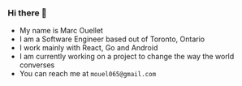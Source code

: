 ### Hi there 👋

- My name is Marc Ouellet
- I am a Software Engineer based out of Toronto, Ontario
- I work mainly with React, Go and Android
- I am currently working on a project to change the way the world converses
- You can reach me at `mouel065@gmail.com`

